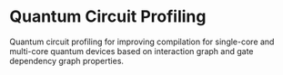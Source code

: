 # Quantum Circuit Profiling
Quantum circuit profiling for improving compilation for single-core and multi-core quantum devices based on interaction graph and gate dependency graph properties.
